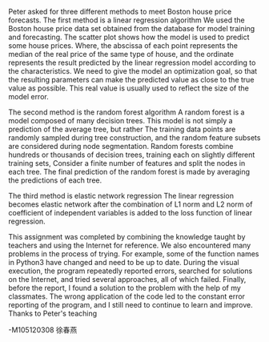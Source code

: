 Peter asked for three different methods to meet Boston house price forecasts.
The first method is a linear regression algorithm
We used the Boston house price data set obtained from the database for model training and forecasting.
The scatter plot shows how the model is used to predict some house prices.
Where, the abscissa of each point represents the median of the real price of the same type of house, and the ordinate represents the result predicted by the linear regression model according to the characteristics.
We need to give the model an optimization goal, so that the resulting parameters can make the predicted value as close to the true value as possible.
This real value is usually used to reflect the size of the model error.

The second method is the random forest algorithm
A random forest is a model composed of many decision trees. This model is not simply a prediction of the average tree, but rather
The training data points are randomly sampled during tree construction, and the random feature subsets are considered during node segmentation.
Random forests combine hundreds or thousands of decision trees, training each on slightly different training sets,
Consider a finite number of features and split the nodes in each tree. The final prediction of the random forest is made by averaging the predictions of each tree.

The third method is elastic network regression
The linear regression becomes elastic network after the combination of L1 norm and L2 norm of coefficient of independent variables is added to the loss function of linear regression.


This assignment was completed by combining the knowledge taught by teachers and using the Internet for reference. We also encountered many problems in the process of trying.
For example, some of the function names in Python3 have changed and need to be up to date.
During the visual execution, the program repeatedly reported errors, searched for solutions on the Internet, and tried several approaches, all of which failed.
Finally, before the report, I found a solution to the problem with the help of my classmates.
The wrong application of the code led to the constant error reporting of the program, and I still need to continue to learn and improve.     
Thanks to Peter's teaching

-M105120308 徐春燕
